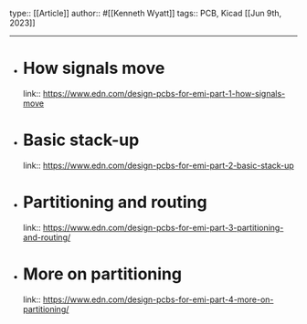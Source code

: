 type:: [[Article]]
author:: #[[Kenneth Wyatt]]
tags:: PCB, Kicad
[[Jun 9th, 2023]]
***

- # How signals move
  link:: https://www.edn.com/design-pcbs-for-emi-part-1-how-signals-move
- # Basic stack-up
  link:: https://www.edn.com/design-pcbs-for-emi-part-2-basic-stack-up
- # Partitioning and routing
  link:: https://www.edn.com/design-pcbs-for-emi-part-3-partitioning-and-routing/
- # More on partitioning
  link:: https://www.edn.com/design-pcbs-for-emi-part-4-more-on-partitioning/